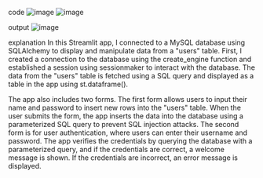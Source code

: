 code
![image](https://github.com/user-attachments/assets/18cab627-61e1-4249-899c-a20c05a6f7c7)
![image](https://github.com/user-attachments/assets/a8d01d95-223c-4c4b-a537-13b16a789aed)


output
![image](https://github.com/user-attachments/assets/5d42c6d0-5e02-424b-b0e4-99aaec9daa46)

explanation
In this Streamlit app, I connected to a MySQL database using SQLAlchemy to display and manipulate data from a "users" table. First, I created a connection to the database using the create_engine function and established a session using sessionmaker to interact with the database. The data from the "users" table is fetched using a SQL query and displayed as a table in the app using st.dataframe().

The app also includes two forms. The first form allows users to input their name and password to insert new rows into the "users" table. When the user submits the form, the app inserts the data into the database using a parameterized SQL query to prevent SQL injection attacks. The second form is for user authentication, where users can enter their username and password. The app verifies the credentials by querying the database with a parameterized query, and if the credentials are correct, a welcome message is shown. If the credentials are incorrect, an error message is displayed.
